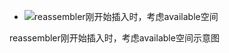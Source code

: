 - ![reassembler刚开始插入时，考虑available空间](D:\Projects\2024-5-21-CS144\writeups\static\check1\image-20240604104301011.png)

reassembler刚开始插入时，考虑available空间示意图